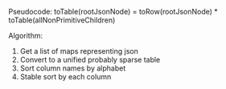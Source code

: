 Pseudocode:
toTable(rootJsonNode) = toRow(rootJsonNode) * toTable(allNonPrimitiveChildren)

Algorithm:
1. Get a list of maps representing json
2. Convert to a unified probably sparse table
3. Sort column names by alphabet
4. Stable sort by each column